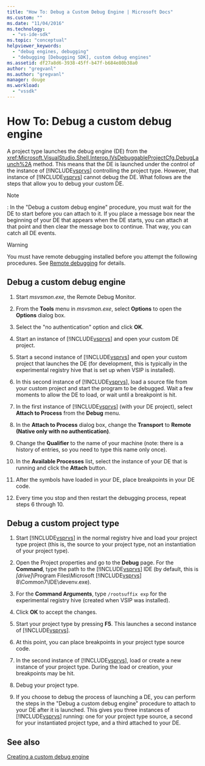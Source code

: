 ```yaml
---
title: "How To: Debug a Custom Debug Engine | Microsoft Docs"
ms.custom: ""
ms.date: "11/04/2016"
ms.technology: 
  - "vs-ide-sdk"
ms.topic: "conceptual"
helpviewer_keywords: 
  - "debug engines, debugging"
  - "debugging [Debugging SDK], custom debug engines"
ms.assetid: df27a8d6-3938-45ff-b47f-b684e80b38a0
author: "gregvanl"
ms.author: "gregvanl"
manager: douge
ms.workload: 
  - "vssdk"
---
```

# How To: Debug a custom debug engine
A project type launches the debug engine (DE) from the <xref:Microsoft.VisualStudio.Shell.Interop.IVsDebuggableProjectCfg.DebugLaunch%2A> method. This means that the DE is launched under the control of the instance of [!INCLUDE[vsprvs](../../code-quality/includes/vsprvs_md.md)] controlling the project type. However, that instance of [!INCLUDE[vsprvs](../../code-quality/includes/vsprvs_md.md)] cannot debug the DE. What follows are the steps that allow you to debug your custom DE.  
  
> [!NOTE]
>  :     In the "Debug a custom debug engine" procedure, you must wait for the DE to start before you can attach to it. If you place a message box near the beginning of your DE that appears when the DE starts, you can attach at that point and then clear the message box to continue. That way, you can catch all DE events.  
  
> [!WARNING]
>  You must have remote debugging installed before you attempt the following procedures. See [Remote debugging](../../debugger/remote-debugging.md) for details.  
  
## Debug a custom debug engine  
  
1. Start *msvsmon.exe*, the Remote Debug Monitor.  
  
2. From the **Tools** menu in *msvsmon.exe*, select **Options** to open the **Options** dialog box.  
  
3. Select the "no authentication" option and click **OK**.  
  
4. Start an instance of [!INCLUDE[vsprvs](../../code-quality/includes/vsprvs_md.md)] and open your custom DE project.  
  
5. Start a second instance of [!INCLUDE[vsprvs](../../code-quality/includes/vsprvs_md.md)] and open your custom project that launches the DE (for development, this is typically in the experimental registry hive that is set up when VSIP is installed).  
  
6. In this second instance of [!INCLUDE[vsprvs](../../code-quality/includes/vsprvs_md.md)], load a source file from your custom project and start the program to be debugged. Wait a few moments to allow the DE to load, or wait until a breakpoint is hit.  
  
7. In the first instance of [!INCLUDE[vsprvs](../../code-quality/includes/vsprvs_md.md)] (with your DE project), select **Attach to Process** from the **Debug** menu.  
  
8. In the **Attach to Process** dialog box, change the **Transport** to **Remote (Native only with no authentication)**.  
  
9. Change the **Qualifier** to the name of your machine (note: there is a history of entries, so you need to type this name only once).  
  
10. In the **Available Processes** list, select the instance of your DE that is running and click the **Attach** button.  
  
11. After the symbols have loaded in your DE, place breakpoints in your DE code.  
  
12. Every time you stop and then restart the debugging process, repeat steps 6 through 10.  
  
## Debug a custom project type  
  
1. Start [!INCLUDE[vsprvs](../../code-quality/includes/vsprvs_md.md)] in the normal registry hive and load your project type project (this is, the source to your project type, not an instantiation of your project type).  
  
2. Open the Project properties and go to the **Debug** page. For the **Command**, type the path to the [!INCLUDE[vsprvs](../../code-quality/includes/vsprvs_md.md)] IDE (by default, this is *[drive]*\Program Files\Microsoft [!INCLUDE[vsprvs](../../code-quality/includes/vsprvs_md.md)] 8\Common7\IDE\devenv.exe).  
  
3. For the **Command Arguments**, type `/rootsuffix exp` for the experimental registry hive (created when VSIP was installed).  
  
4. Click **OK** to accept the changes.  
  
5. Start your project type by pressing **F5**. This launches a second instance of [!INCLUDE[vsprvs](../../code-quality/includes/vsprvs_md.md)].  
  
6. At this point, you can place breakpoints in your project type source code.  
  
7. In the second instance of [!INCLUDE[vsprvs](../../code-quality/includes/vsprvs_md.md)], load or create a new instance of your project type. During the load or creation, your breakpoints may be hit.  
  
8. Debug your project type.  
  
9. If you choose to debug the process of launching a DE, you can perform the steps in the "Debug a custom debug engine" procedure to attach to your DE after it is launched. This gives you three instances of [!INCLUDE[vsprvs](../../code-quality/includes/vsprvs_md.md)] running: one for your project type source, a second for your instantiated project type, and a third attached to your DE.  
  
## See also  
 [Creating a custom debug engine](../../extensibility/debugger/creating-a-custom-debug-engine.md)